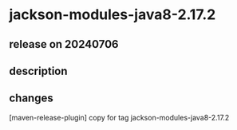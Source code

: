 # jackson-modules-java8-2.17.2

## release on 20240706
## description
## changes
[maven-release-plugin] copy for tag jackson-modules-java8-2.17.2

